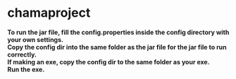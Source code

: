 # chamaproject
__To run the jar file, fill the config.properties inside the config directory with your own settings.__</br>
__Copy the config dir into the same folder as the jar file for the jar file to run correctly.__</br>
__If making an exe, copy the config dir to the same folder as your exe.__</br>
__Run the exe.__
